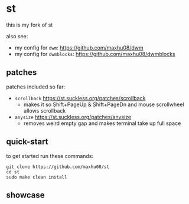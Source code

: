 # st

this is my fork of st

also see:

- my config for `dwm`: https://github.com/maxhu08/dwm
- my config for `dwmblocks`: https://github.com/maxhu08/dwmblocks

## patches

patches included so far:

- `scrollback` https://st.suckless.org/patches/scrollback
  - makes it so Shift+PageUp & Shift+PageDn and mouse scrollwheel allows scrollback
- `anysize` https://st.suckless.org/patches/anysize
  - removes weird empty gap and makes terminal take up full space

## quick-start

to get started run these commands:

```
git clone https://github.com/maxhu08/st
cd st
sudo make clean install
```

## showcase
